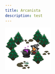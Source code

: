 ```yaml
---
title: Arcanista
description: test
---
```


![Arcanista](https://raw.githubusercontent.com/Orna-Brasil/Assets/main/Edificios/Arcanist.webp)